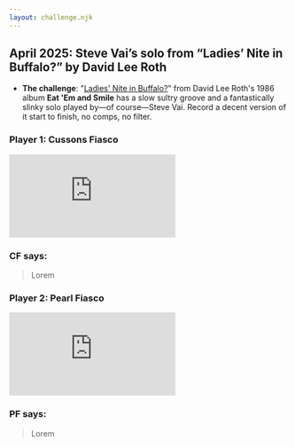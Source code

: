 ```yaml
---
layout: challenge.njk
---
```


<section class="challenge challenge-intro">

## April 2025: Steve Vai’s solo from “Ladies’ Nite in Buffalo?” by David Lee Roth

* **The challenge**: "[Ladies' Nite in Buffalo?](https://song.link/gb/i/432798272)" from David Lee Roth's 1986 album **Eat 'Em and Smile** has a slow sultry groove and a fantastically slinky solo played by—of course—Steve Vai. Record a decent version of it start to finish, no comps, no filter.

</section>

<section class="challenge challenge-entries">
<div class="entry">

### Player 1: Cussons Fiasco

<iframe src="https://www.youtube-nocookie.com/embed/Qlw10VxdcBE?si=Oa5G5dTBe8NA1BWL" title="YouTube video player" frameborder="0" allow="accelerometer; autoplay; clipboard-write; encrypted-media; gyroscope; picture-in-picture; web-share" referrerpolicy="strict-origin-when-cross-origin" allowfullscreen></iframe>

### CF says:

> Lorem

</div>

<div class="entry">

### Player 2: Pearl Fiasco

<iframe src="https://www.youtube-nocookie.com/embed/DNVp63MhMOc?si=z7-9JxnALlEhia5P" title="YouTube video player" frameborder="0" allow="accelerometer; autoplay; clipboard-write; encrypted-media; gyroscope; picture-in-picture; web-share" referrerpolicy="strict-origin-when-cross-origin" allowfullscreen></iframe>

### PF says:

> Lorem

</div>
</section>
